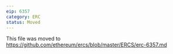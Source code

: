 ```yaml
---
eip: 6357
category: ERC
status: Moved
---
```


This file was moved to https://github.com/ethereum/ercs/blob/master/ERCS/erc-6357.md
